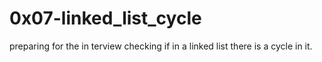 # 0x07-linked_list_cycle

preparing for the in terview checking if in a linked list there is a cycle in it.
